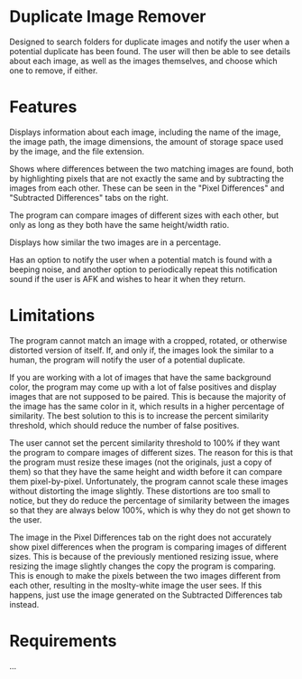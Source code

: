 # Duplicate Image Remover
Designed to search folders for duplicate images and notify the user when a potential duplicate has been found. 
The user will then be able to see details about each image, as well as the images themselves, and choose which 
one to remove, if either.

# Features
Displays information about each image, including the name of the image, the image path, the image
dimensions, the amount of storage space used by the image, and the file extension.

Shows where differences between the two matching images are found, both by highlighting pixels that are not 
exactly the same and by subtracting the images from each other. These can be seen in the "Pixel Differences" 
and "Subtracted Differences" tabs on the right.

The program can compare images of different sizes with each other, but only as long as they both have the same
height/width ratio.

Displays how similar the two images are in a percentage.

Has an option to notify the user when a potential match is found with a beeping noise, and another option to
periodically repeat this notification sound if the user is AFK and wishes to hear it when they return.

# Limitations
The program cannot match an image with a cropped, rotated, or otherwise distorted version of itself.
If, and only if, the images look the similar to a human, the program will notify the user of a potential duplicate.

If you are working with a lot of images that have the same background color, the program may come up with
a lot of false positives and display images that are not supposed to be paired. This is because the 
majority of the image has the same color in it, which results in a higher percentage of similarity. The best
solution to this is to increase the percent similarity threshold, which should reduce the number of false
positives.

The user cannot set the percent similarity threshold to 100% if they want the program to compare images of
different sizes. The reason for this is that the program must resize these images (not the originals, just 
a copy of them) so that they have the same height and width before it can compare them pixel-by-pixel.
Unfortunately, the program cannot scale these images without distorting the image slightly. These distortions
are too small to notice, but they do reduce the percentage of similarity between the images so that they are
always below 100%, which is why they do not get shown to the user.

The image in the Pixel Differences tab on the right does not accurately show pixel differences when the program
is comparing images of different sizes. This is because of the previously mentioned resizing issue, where 
resizing the image slightly changes the copy the program is comparing. This is enough to make the pixels between 
the two images different from each other, resulting in the moslty-white image the user sees. If this happens,
just use the image generated on the Subtracted Differences tab instead.

# Requirements
...
